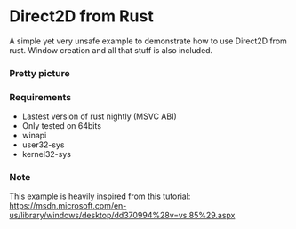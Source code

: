 # Direct2D from Rust

A simple yet very unsafe example to demonstrate how to use Direct2D from rust. Window creation and all that stuff is also included.

### Pretty picture
[](img/capture.png)

### Requirements

 - Lastest version of rust nightly (MSVC ABI) 
 - Only tested on 64bits
 - winapi 
 - user32-sys 
 - kernel32-sys 

### Note
This example is heavily inspired from this tutorial:
https://msdn.microsoft.com/en-us/library/windows/desktop/dd370994%28v=vs.85%29.aspx

